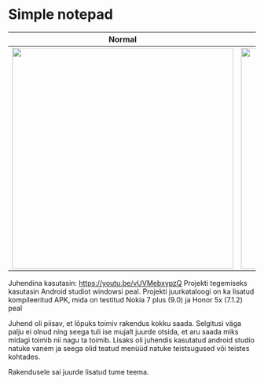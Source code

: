 # Simple notepad

Normal                                |  Dark mode
:------------------------------------:|:--------------------------------------:
<img src="https://i.imgur.com/EYlIUdc.png" height="450">  |  <img src="https://i.imgur.com/J2qWEVn.png" height="450">


Juhendina kasutasin: https://youtu.be/vUVMebxypzQ
Projekti tegemiseks kasutasin Android studiot windowsi peal. Projekti juurkataloogi on ka lisatud kompileeritud APK, mida on testitud
Nokia 7 plus (9.0) ja Honor 5x (7.1.2) peal

Juhend oli piisav, et lõpuks toimiv rakendus kokku saada. Selgitusi väga palju ei olnud ning seega tuli ise mujalt juurde otsida, 
et aru saada miks midagi toimib nii nagu ta toimib. 
Lisaks oli juhendis kasutatud android studio natuke vanem ja seega olid teatud menüüd natuke teistsugused või teistes kohtades.

Rakendusele sai juurde lisatud tume teema.
